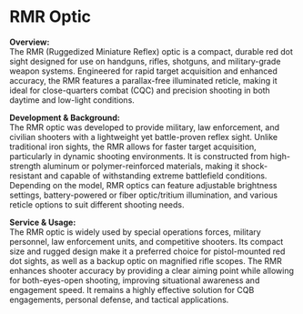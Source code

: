 # RMR Optic

**Overview:**\
The RMR (Ruggedized Miniature Reflex) optic is a compact, durable red dot sight designed for use on handguns, rifles, shotguns, and military-grade weapon systems. Engineered for rapid target acquisition and enhanced accuracy, the RMR features a parallax-free illuminated reticle, making it ideal for close-quarters combat (CQC) and precision shooting in both daytime and low-light conditions.

**Development & Background:**\
The RMR optic was developed to provide military, law enforcement, and civilian shooters with a lightweight yet battle-proven reflex sight. Unlike traditional iron sights, the RMR allows for faster target acquisition, particularly in dynamic shooting environments. It is constructed from high-strength aluminum or polymer-reinforced materials, making it shock-resistant and capable of withstanding extreme battlefield conditions. Depending on the model, RMR optics can feature adjustable brightness settings, battery-powered or fiber optic/tritium illumination, and various reticle options to suit different shooting needs.

**Service & Usage:**\
The RMR optic is widely used by special operations forces, military personnel, law enforcement units, and competitive shooters. Its compact size and rugged design make it a preferred choice for pistol-mounted red dot sights, as well as a backup optic on magnified rifle scopes. The RMR enhances shooter accuracy by providing a clear aiming point while allowing for both-eyes-open shooting, improving situational awareness and engagement speed. It remains a highly effective solution for CQB engagements, personal defense, and tactical applications.
